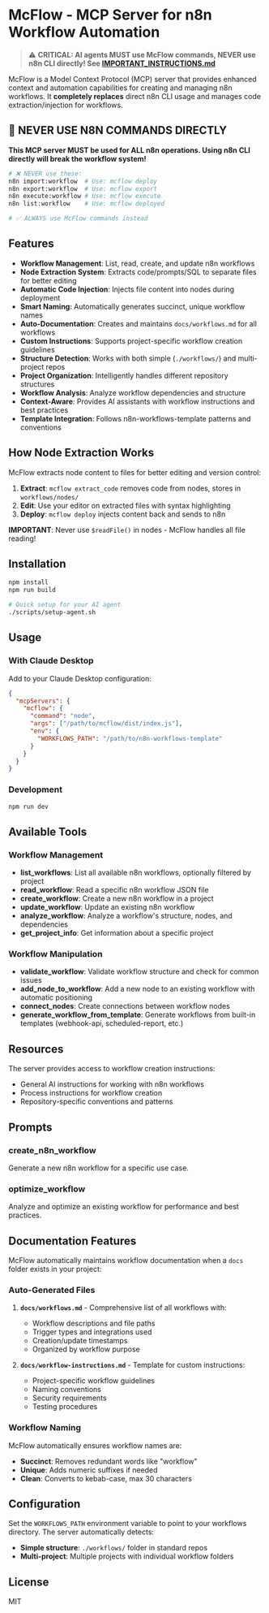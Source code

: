 # McFlow - MCP Server for n8n Workflow Automation

> ⚠️ **CRITICAL: AI agents MUST use McFlow commands, NEVER use n8n CLI directly! See [IMPORTANT_INSTRUCTIONS.md](IMPORTANT_INSTRUCTIONS.md)**

McFlow is a Model Context Protocol (MCP) server that provides enhanced context and automation capabilities for creating and managing n8n workflows. It **completely replaces** direct n8n CLI usage and manages code extraction/injection for workflows.

## 🚨 NEVER USE N8N COMMANDS DIRECTLY

**This MCP server MUST be used for ALL n8n operations. Using n8n CLI directly will break the workflow system!**

```bash
# ❌ NEVER use these:
n8n import:workflow  # Use: mcflow deploy
n8n export:workflow  # Use: mcflow export
n8n execute:workflow # Use: mcflow execute
n8n list:workflow    # Use: mcflow deployed

# ✅ ALWAYS use McFlow commands instead
```

## Features

- **Workflow Management**: List, read, create, and update n8n workflows
- **Node Extraction System**: Extracts code/prompts/SQL to separate files for better editing
- **Automatic Code Injection**: Injects file content into nodes during deployment
- **Smart Naming**: Automatically generates succinct, unique workflow names
- **Auto-Documentation**: Creates and maintains `docs/workflows.md` for all workflows
- **Custom Instructions**: Supports project-specific workflow creation guidelines
- **Structure Detection**: Works with both simple (`./workflows/`) and multi-project repos
- **Project Organization**: Intelligently handles different repository structures
- **Workflow Analysis**: Analyze workflow dependencies and structure
- **Context-Aware**: Provides AI assistants with workflow instructions and best practices
- **Template Integration**: Follows n8n-workflows-template patterns and conventions

## How Node Extraction Works

McFlow extracts node content to files for better editing and version control:

1. **Extract**: `mcflow extract_code` removes code from nodes, stores in `workflows/nodes/`
2. **Edit**: Use your editor on extracted files with syntax highlighting
3. **Deploy**: `mcflow deploy` injects content back and sends to n8n

**IMPORTANT**: Never use `$readFile()` in nodes - McFlow handles all file reading!

## Installation

```bash
npm install
npm run build

# Quick setup for your AI agent
./scripts/setup-agent.sh
```

## Usage

### With Claude Desktop

Add to your Claude Desktop configuration:

```json
{
  "mcpServers": {
    "mcflow": {
      "command": "node",
      "args": ["/path/to/mcflow/dist/index.js"],
      "env": {
        "WORKFLOWS_PATH": "/path/to/n8n-workflows-template"
      }
    }
  }
}
```

### Development

```bash
npm run dev
```

## Available Tools

### Workflow Management
- **list_workflows**: List all available n8n workflows, optionally filtered by project
- **read_workflow**: Read a specific n8n workflow JSON file
- **create_workflow**: Create a new n8n workflow in a project
- **update_workflow**: Update an existing n8n workflow
- **analyze_workflow**: Analyze a workflow's structure, nodes, and dependencies
- **get_project_info**: Get information about a specific project

### Workflow Manipulation
- **validate_workflow**: Validate workflow structure and check for common issues
- **add_node_to_workflow**: Add a new node to an existing workflow with automatic positioning
- **connect_nodes**: Create connections between workflow nodes
- **generate_workflow_from_template**: Generate workflows from built-in templates (webhook-api, scheduled-report, etc.)

## Resources

The server provides access to workflow creation instructions:
- General AI instructions for working with n8n workflows
- Process instructions for workflow creation
- Repository-specific conventions and patterns

## Prompts

### create_n8n_workflow
Generate a new n8n workflow for a specific use case.

### optimize_workflow
Analyze and optimize an existing workflow for performance and best practices.

## Documentation Features

McFlow automatically maintains workflow documentation when a `docs` folder exists in your project:

### Auto-Generated Files

1. **`docs/workflows.md`** - Comprehensive list of all workflows with:
   - Workflow descriptions and file paths
   - Trigger types and integrations used
   - Creation/update timestamps
   - Organized by workflow purpose

2. **`docs/workflow-instructions.md`** - Template for custom instructions:
   - Project-specific workflow guidelines
   - Naming conventions
   - Security requirements
   - Testing procedures

### Workflow Naming

McFlow automatically ensures workflow names are:
- **Succinct**: Removes redundant words like "workflow"
- **Unique**: Adds numeric suffixes if needed
- **Clean**: Converts to kebab-case, max 30 characters

## Configuration

Set the `WORKFLOWS_PATH` environment variable to point to your workflows directory. The server automatically detects:
- **Simple structure**: `./workflows/` folder in standard repos
- **Multi-project**: Multiple projects with individual workflow folders

## License

MIT